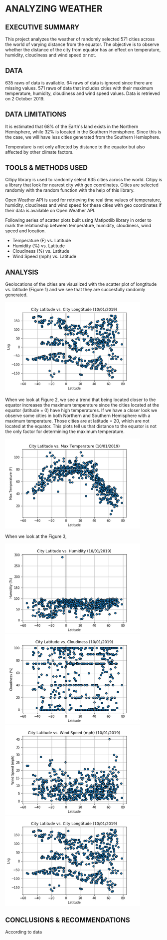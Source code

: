 # ANALYZING WEATHER 

## EXECUTIVE SUMMARY
This project analyzes the weather of randomly selected 571 cities  across the world of varying distance from the equator. The objective is to observe whether the distance of the city from equator has an effect on temperature, humidity, cloudiness and wind speed or not.

## DATA
635 raws of data is available. 64 raws of data is ignored since there are missing values. 571 raws of data that includes cities with their maximum temperature, humidity, cloudiness and wind speed values. Data is retrieved on 2 October 2019. 

## DATA LIMITATIONS
It is estimated that 68% of the Earth's land exists in the Northern Hemisphere, while 32% is located in the Southern Hemisphere. Since this is the case, we will have less cities generated from the Southern Hemisphere. 

Temperature is not only affected by distance to the equator but also affected by other climate factors. 

## TOOLS & METHODS USED
Citipy library is used to randomly select 635 cities across the world. Citipy is a library that look for nearest city with geo coordinates. Cities are selected randomly with the random function with the help of this library.

Open Weather API is used for retrieving the real time values of temperature, humidity, cloudiness and wind speed for these cities with geo coordinates if their data is available on Open Weather API.

 Following series of scatter plots built using Matlpotlib library in order to mark the relationship between temperature, humidity, cloudiness, wind speed and location.

* Temperature (F) vs. Latitude
* Humidity (%) vs. Latitude
* Cloudiness (%) vs. Latitude
* Wind Speed (mph) vs. Latitude

## ANALYSIS
Geolocations of the cities are visualized with the scatter plot of longtitude vs. latitude (Figure 1) and we see that they are succesfully randomly generated. 

![](plots/lat_and_lon.png)

When we look at Figure 2, we see a trend that being located closer to the equator increases the maximum temperature since the cities located at the equator (latitude = 0) have high temperatures. If we have a closer look we observe some cities in both Northern and Southern Hemisphere with a maximum temperature. Those cities are at latitude = 20, which are not located at the equator. This plots tell us that distance to the equator is not the only factor for determining the maximum temperature. 

![](plots/lat_and_max_temp.png) 

When we look at the Figure 3, 

![](plots/lat_and_humidity.png) 
![](plots/lat_and_cloudiness.png) 
![](plots/lat_and_windspeed.png)
![](plots/lat_and_lon.png)

## CONCLUSIONS & RECOMMENDATIONS

According to data 




